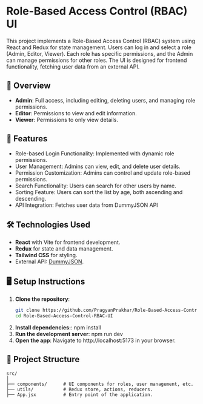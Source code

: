 # Role-Based Access Control (RBAC) UI

This project implements a Role-Based Access Control (RBAC) system using React and Redux for state management. Users can log in and select a role (Admin, Editor, Viewer). Each role has specific permissions, and the Admin can manage permissions for other roles. The UI is designed for frontend functionality, fetching user data from an external API.

## 🌟 Overview

- **Admin**: Full access, including editing, deleting users, and managing role permissions.
- **Editor**: Permissions to view and edit information.
- **Viewer**: Permissions to only view details.

## 🚀 Features

- Role-based Login Functionality: Implemented with dynamic role permissions.
- User Management: Admins can view, edit, and delete user details.
- Permission Customization: Admins can control and update role-based permissions.
- Search Functionality: Users can search for other users by name.
- Sorting Feature: Users can sort the list by age, both ascending and descending.
- API Integration: Fetches user data from DummyJSON API

## 🛠️ Technologies Used

- **React** with Vite for frontend development.
- **Redux** for state and data management.
- **Tailwind CSS** for styling.
- External API: [DummyJSON](https://dummyjson.com/users).

## 🖥️ Setup Instructions

1. **Clone the repository**:
   ```bash
   git clone https://github.com/PragyanPrakhar/Role-Based-Access-Control-RBAC-UI.git
   cd Role-Based-Access-Control-RBAC-UI
2. **Install dependencies:**:
    npm install
3. **Run the development server**:
    npm run dev
4. **Open the app**:
    Navigate to http://localhost:5173 in your browser.

## 📂 Project Structure
    src/
    │
    ├── components/      # UI components for roles, user management, etc.
    ├── utils/           # Redux store, actions, reducers. 
    ├── App.jsx          # Entry point of the application.


